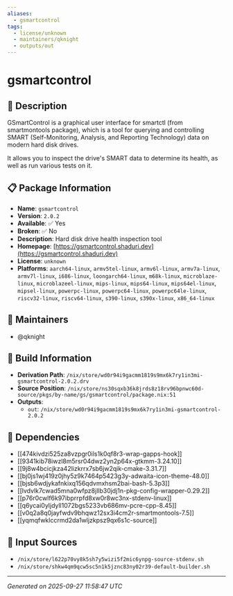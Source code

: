 ```yaml
---
aliases:
  - gsmartcontrol
tags:
  - license/unknown
  - maintainers/qknight
  - outputs/out
---
```


# gsmartcontrol

## 📝 Description

GSmartControl is a graphical user interface for smartctl (from
smartmontools package), which is a tool for querying and controlling
SMART (Self-Monitoring, Analysis, and Reporting Technology) data on
modern hard disk drives.

It allows you to inspect the drive's SMART data to determine its health,
as well as run various tests on it.


## 📋 Package Information

- **Name**: `gsmartcontrol`
- **Version**: `2.0.2`
- **Available**: ✅ Yes
- **Broken**: ✅ No
- **Description**: Hard disk drive health inspection tool
- **Homepage**: [https://gsmartcontrol.shaduri.dev](https://gsmartcontrol.shaduri.dev)
- **License**: `unknown`
- **Platforms**: `aarch64-linux`, `armv5tel-linux`, `armv6l-linux`, `armv7a-linux`, `armv7l-linux`, `i686-linux`, `loongarch64-linux`, `m68k-linux`, `microblaze-linux`, `microblazeel-linux`, `mips-linux`, `mips64-linux`, `mips64el-linux`, `mipsel-linux`, `powerpc-linux`, `powerpc64-linux`, `powerpc64le-linux`, `riscv32-linux`, `riscv64-linux`, `s390-linux`, `s390x-linux`, `x86_64-linux`
## 👥 Maintainers

- @qknight


## 🔧 Build Information

- **Derivation Path**: `/nix/store/wd0r94i9gacmm1819s9mx6k7ry1in3mi-gsmartcontrol-2.0.2.drv`
- **Source Position**: `/nix/store/ns30sqxb36k8jrds8z18rv96bpnwc60d-source/pkgs/by-name/gs/gsmartcontrol/package.nix:51`
- **Outputs**:
  - `out`:  `/nix/store/wd0r94i9gacmm1819s9mx6k7ry1in3mi-gsmartcontrol-2.0.2`

## 🔗 Dependencies

- [[474kivdzi525za8vzpgr0ils1k0qf8r3-wrap-gapps-hook]]
- [[9341kib78iwzl8m5rsr04dwz2yn2p64x-gtkmm-3.24.10]]
- [[9j8w4bcicjkza42lizkrrx7sb6jw2qik-cmake-3.31.7]]
- [[bj0js1wj419z0jhy5z9k7464p5423g3y-adwaita-icon-theme-48.0]]
- [[bjsb6wdjykafnkixq156qdvmxhsm2bai-bash-5.3p3]]
- [[lvdvlk7cwad5mna0wfpz8jllb30jdj1n-pkg-config-wrapper-0.29.2]]
- [[p76r0cwlf6k97ibprrpfd8xw0r8wc3nx-stdenv-linux]]
- [[q6ycai0yljdyll1072bgs5233vb686mv-pcre-cpp-8.45]]
- [[v0q2a8q0jayfwdv9bhqwz12sx3i4cm2r-smartmontools-7.5]]
- [[yqmqfwklccrmd2da1wljzkpsz9qx6s1c-source]]

## 📁 Input Sources

- `/nix/store/l622p70vy8k5sh7y5wizi5f2mic6ynpg-source-stdenv.sh`
- `/nix/store/shkw4qm9qcw5sc5n1k5jznc83ny02r39-default-builder.sh`

---
*Generated on 2025-09-27 11:58:47 UTC*
